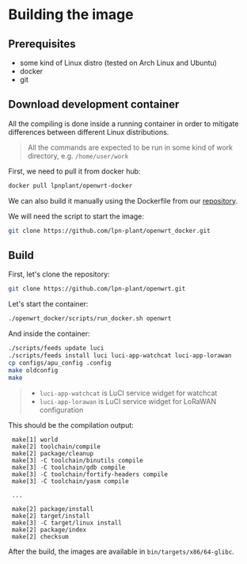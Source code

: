 # Building the image

## Prerequisites

- some kind of Linux distro (tested on Arch Linux and Ubuntu)
- docker
- git

## Download development container

All the compiling is done inside a running container in order to mitigate
differences between different Linux distributions.

> All the commands are expected to be run in some kind of work directory, e.g.
> `/home/user/work`

First, we need to pull it from docker hub:
```sh
docker pull lpnplant/openwrt-docker
```

We can also build it manually using the Dockerfile from our
[repository](https://github.com/lpn-plant/openwrt_docker).

We will need the script to start the image:
```sh
git clone https://github.com/lpn-plant/openwrt_docker.git
```

## Build

First, let's clone the repository:

```sh
git clone https://github.com/lpn-plant/openwrt.git
```

Let's start the container:
```sh
./openwrt_docker/scripts/run_docker.sh openwrt
```

And inside the container:
```sh
./scripts/feeds update luci
./scripts/feeds install luci luci-app-watchcat luci-app-lorawan
cp configs/apu_config .config
make oldconfig
make
```

> * `luci-app-watchcat` is LuCI service widget for watchcat
> * `luci-app-lorawan` is LuCI service widget for LoRaWAN configuration

This should be the compilation output:
```
 make[1] world
 make[2] toolchain/compile
 make[2] package/cleanup
 make[3] -C toolchain/binutils compile
 make[3] -C toolchain/gdb compile
 make[3] -C toolchain/fortify-headers compile
 make[3] -C toolchain/yasm compile

 ...

 make[2] package/install
 make[2] target/install
 make[3] -C target/linux install
 make[2] package/index
 make[2] checksum
```

After the build, the images are available in `bin/targets/x86/64-glibc`.
